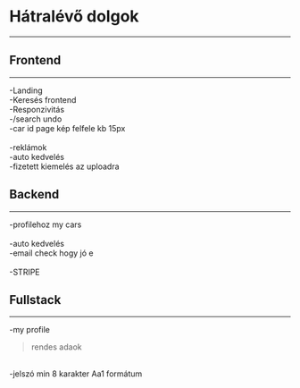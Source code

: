 # **Hátralévő dolgok**
---
## Frontend
---
-Landing <br>
-Keresés frontend <br>
-Responzivitás <br>
-/search undo <br>
-car id page kép felfele kb 15px <br>
<br>
-reklámok <br>
-auto kedvelés <br>
-fizetett kiemelés az uploadra <br>


## Backend
---

-profilehoz my cars <br>
<br>
-auto kedvelés <br>
-email check hogy jó e <br>
<br>
-STRIPE
<br>


## Fullstack
---
-my profile<br>
>rendes adaok<br>
<br>
-jelszó min 8 karakter Aa1 formátum<br>
